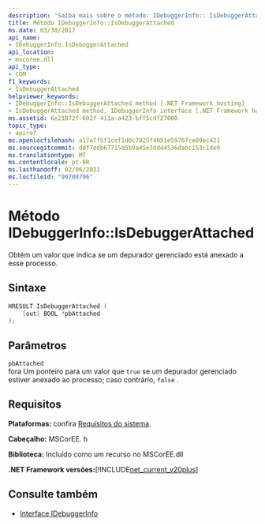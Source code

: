 ```yaml
---
description: 'Saiba mais sobre o método: IDebuggerInfo:: IsDebuggerAttached'
title: Método IDebuggerInfo::IsDebuggerAttached
ms.date: 03/30/2017
api_name:
- IDebuggerInfo.IsDebuggerAttached
api_location:
- mscoree.dll
api_type:
- COM
f1_keywords:
- IsDebuggerAttached
helpviewer_keywords:
- IDebuggerInfo::IsDebuggerAttached method [.NET Framework hosting]
- IsDebuggerAttached method, IDebuggerInfo interface [.NET Framework hosting]
ms.assetid: 6e21872f-602f-411a-a423-bff5cdf27000
topic_type:
- apiref
ms.openlocfilehash: a17a7f5f1cef1d0c7025f4051e59767ce09ec421
ms.sourcegitcommit: ddf7edb67715a5b9a45e3dd44536dabc153c1de0
ms.translationtype: MT
ms.contentlocale: pt-BR
ms.lasthandoff: 02/06/2021
ms.locfileid: "99709796"
---
```

# <a name="idebuggerinfoisdebuggerattached-method"></a>Método IDebuggerInfo::IsDebuggerAttached

Obtém um valor que indica se um depurador gerenciado está anexado a esse processo.  
  
## <a name="syntax"></a>Sintaxe  
  
```cpp  
HRESULT IsDebuggerAttached (  
    [out] BOOL *pbAttached  
);  
```  
  
## <a name="parameters"></a>Parâmetros  

 `pbAttached`  
 fora Um ponteiro para um valor que `true` se um depurador gerenciado estiver anexado ao processo; caso contrário, `false` .  
  
## <a name="requirements"></a>Requisitos  

 **Plataformas:** confira [Requisitos do sistema](../../get-started/system-requirements.md).  
  
 **Cabeçalho:** MSCorEE. h  
  
 **Biblioteca:** Incluído como um recurso no MSCorEE.dll  
  
 **.NET Framework versões:**[!INCLUDE[net_current_v20plus](../../../../includes/net-current-v20plus-md.md)]  
  
## <a name="see-also"></a>Consulte também

- [Interface IDebuggerInfo](idebuggerinfo-interface.md)
